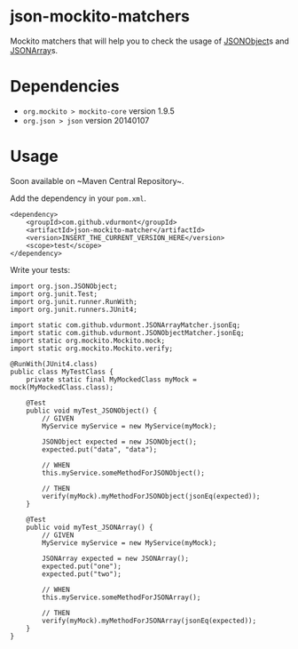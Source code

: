json-mockito-matchers
================================

Mockito matchers that will help you to check the usage of [JSONObject](http://www.json.org/javadoc/org/json/JSONObject.html)s and [JSONArray](http://www.json.org/javadoc/org/json/JSONArray.html)s.

# Dependencies

* `org.mockito > mockito-core` version 1.9.5
* `org.json > json` version 20140107

# Usage

Soon available on ~Maven Central Repository~.

Add the dependency in your `pom.xml`.

	<dependency>
		<groupId>com.github.vdurmont</groupId>
		<artifactId>json-mockito-matcher</artifactId>
		<version>INSERT_THE_CURRENT_VERSION_HERE</version>
		<scope>test</scope>
	</dependency>

Write your tests:
	
	import org.json.JSONObject;
	import org.junit.Test;
	import org.junit.runner.RunWith;
	import org.junit.runners.JUnit4;
	
	import static com.github.vdurmont.JSONArrayMatcher.jsonEq;
	import static com.github.vdurmont.JSONObjectMatcher.jsonEq;
	import static org.mockito.Mockito.mock;
	import static org.mockito.Mockito.verify;

	@RunWith(JUnit4.class)
	public class MyTestClass {
		private static final MyMockedClass myMock = mock(MyMockedClass.class);

		@Test
		public void myTest_JSONObject() {
			// GIVEN
			MyService myService = new MyService(myMock);

			JSONObject expected = new JSONObject();
			expected.put("data", "data");

			// WHEN
			this.myService.someMethodForJSONObject();

			// THEN
			verify(myMock).myMethodForJSONObject(jsonEq(expected));
		}

		@Test
		public void myTest_JSONArray() {
			// GIVEN
			MyService myService = new MyService(myMock);

			JSONArray expected = new JSONArray();
			expected.put("one");
			expected.put("two");

			// WHEN
			this.myService.someMethodForJSONArray();

			// THEN
			verify(myMock).myMethodForJSONArray(jsonEq(expected));
		}
	}
